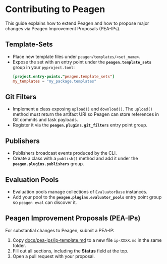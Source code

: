 # Contributing to Peagen

This guide explains how to extend Peagen and how to propose major changes via Peagen Improvement Proposals (PEA-IPs).

## Template-Sets

- Place new template files under `peagen/templates/<set_name>`.
- Expose the set with an entry point under the **`peagen.template_sets`** group in your `pyproject.toml`:
  ```toml
  [project.entry-points."peagen.template_sets"]
  my_templates = "my_package.templates"
  ```

## Git Filters

- Implement a class exposing `upload()` and `download()`.
  The `upload()` method must return the artifact URI so Peagen can store
  references in Git commits and task payloads.
- Register it via the **`peagen.plugins.git_filters`** entry point group.

## Publishers

- Publishers broadcast events produced by the CLI.
- Create a class with a `publish()` method and add it under the **`peagen.plugins.publishers`** group.

## Evaluation Pools

- Evaluation pools manage collections of `EvaluatorBase` instances.
- Add your pool to the **`peagen.plugins.evaluator_pools`** entry point group so `peagen eval` can discover it.

## Peagen Improvement Proposals (PEA-IPs)

For substantial changes to Peagen, submit a PEA-IP:

1. Copy [docs/pea-ips/ip-template.md](docs/pea-ips/ip-template.md) to a new file `ip-XXXX.md` in the same folder.
2. Fill out all sections, including the **Status** field at the top.
3. Open a pull request with your proposal.


